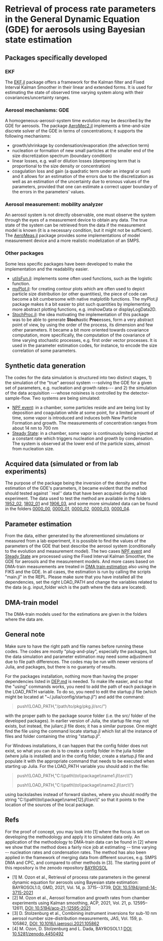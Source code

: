 # Retrieval of process rate parameters in the General Dynamic Equation (GDE) for aerosols using Bayesian state estimation

## Packages specifically developed

### EKF
The [EKF.jl](packages/EKF.jl) package offers a framework for the Kalman filter and Fixed Interval Kalman Smoother in their linear and extended forms. It is used for estimating the state of observed time varying system along with their covariances/uncertainty ranges.

### Aerosol mechanisms: GDE
A homogeneous-aerosol-system time evolution may be described by the GDE for aerosols. The package [AeroMec2.jl](package/AeroMec2.jl) implements a time-and-size discrete solver of the GDE in terms of concentrations; it supports the following mechanisms:
- growth/shrinkage by condensation/evaporation (the advection term)
- nucleation or formation of new small particles at the smaller end of the size discretization spectrum (boundary condition)
- linear losses, e.g. wall or dilution losses (dampening term that is proportional to the size density or concentration)
- coagulation loss and gain (a quadratic term under an integral or sum)
and it allows for an estimation of the errors due to the discretization as well as an estimation of the uncertainty due to eronous values of the parameters, provided that one can estimate a correct upper boundary of the errors in the parameters' values.

### Aerosol measurement: mobility analyzer
An aerosol system is not directly observable, one must observe the system through the eyes of a measurement device to obtain any data. The true state of the system can be retrieved from the data if the measurement model is known (it is a necessary condition, but it might not be sufficient). The [AeroMeas.jl](packages/AeroMeas.jl) package provides some implementations of model measurement device and a more realistic modelization of an SMPS.

### Other packages
Some less specific packages have been developed to make the implementation and the readability easier.
- [utilsFun.jl](packages/utilsFun.jl): implements some often used functions, such as the logistic function.
- [myPlot.jl](packages/myPlot.jl): for creating contour plots which are often used to depict particle size distribution (or other quantities), the piece of code can become a bit cumbersome with native matplotlib functions. The myPlot.jl package makes it a bit easier to plot such quantities by implementing more abstract plotting functions, e.g. imshowData or displayLogData2D.
- [StochProc.jl](packages/StochProc.jl): the idea motivating the implementation of this package was to be able to generate **Stoch**astic **Proc**esses, form a very abstract point of view, by using the order of the process, its dimension and few other parameters. It became a bit more oriented towards covariance computation, more specifically, the computation of the covariance of time varying stochastic processes, e.g. first order vector processes. It is used in the parameter estimation codes, for instance, to encode the size correlation of some parameters.


## Synthetic data generation
The codes for the data simulation is structured into two distinct stages, 1) the simulation of the "true" aerosol system ---solving the GDE for a given set of parameters, e.g. nucleation and growth rates--- and 2) the simulation of the data acquisition ---whose noisiness is controlled by the detector-sample-flow. Two systems are being simulated:
- [NPF event](data_simulation/nucleation_event): in a chamber, some particles reside and are being lost by deposition and coagulation while at some point, for a limited amount of time, some vapor is introduced and induces both New Particle Formation and growth. The measurements of concentration ranges from about 14 nm to 700 nm
- [Steady State](data_simulation/steady_state): in a chamber, some vapor is continuously being injected at a constant rate which triggers nucleation and growth by condensation. The system is observed at the lower end of the particle sizes, almost from nucleation size.

## Acquired data (simulated or from lab experiments)
The purpose of the package being the inversion of the density and the estimation of the GDE's parameters, it became evident that the method should tested against ``real'' data that have been acquired during a lab experiment. The data used to test the method are available in the folders [1952_02](data/1952_02.zip), [1802_01](data/1802_01.zip) and [1906_03](data/1906_03.zip),  and some more simulated data can be found in the folders [0000_00](data/0000_00.zip), [0000_01](data/0000_01.zip), [0000_02](data/0000_02.zip), [0000_03](data/0000_03.zip), [0000_04](data/0000_04.zip).

## Parameter estimation
From the data, either generated by the aforementioned simulations or measured from a lab experiment, it is possible to find the values of the parameters of the GDE that best describe the aerosol system (conditionally to the evolution and measurement model). The two cases [NPF event](parameter_estimation/NE_estimation) and [Steady State](parameter_estimation/SS_estimation) are processed using the Fixed Interval Kalman Smoother, the GDE for aerosols and the measurement models.
And more cases based on DMA-train measurements are treated in [DMA train estimation](parameter_estimation/DMA_train_estimation) also using the FIKS and the GDE.
In all cases, the estimation is run by calling the scripts "main.jl" in the REPL. Please make sure that you have installed all the dependencies, set the right LOAD_PATH and change the variables related to the data (e.g. input_folder wich is the path where the data are located).

## DMA-train model
The DMA-train models used for the estimations are given in the folders where the data are.



## General note
Make sure to have the right path and file names before running these codes. The codes are mostly "plug-and-play", especially the packages, but the data simulation and parameter estimation may need some adjustment due to file path differences. The codes may be run with newer versions of Julia, and packages, but there is no guaranty of results.

For the packages installation, nothing more than having the proper dependencies listed in [DEP.md](DEP.md) is needed. To make life easier, and so that the "using" commands works, you need to add the path of each package in the LOAD_PATH variable. To do so, you need to edit the startup.jl file (which might be located at "~/.julia/config/startup.jl") and add the command:

> push!(LOAD_PATH,"/path/to/pkg/pkg.jl/src/")

with the proper path to the package source folder (i.e. the src/ folder of the developed packages). In earlier version of Julia, the startup file may not exists, but instead, the juliarc.jl file does; it has a similar purpose. One might find the file using the command locate startup.jl which list all the instance of files and folder containing the string "startup.jl".

For Windows installations, it can happen that the config folder does not exist, so what you can do is to create a config folder in the julia folder (where julia is installed) and in the config folder, create a startup.jl file and populate it with the appropriate command that needs to be executed when starting up Julia.
For the LOAD_PATH variable you should add in the file:

> push!(LOAD_PATH,"C:\\\\path\\\\to\\\\package\\\\name1.jl\\\\src\\\\")
>
> push!(LOAD_PATH,"C:\\\\path\\\\to\\\\package\\\\name2.jl\\\\src\\\\")

using backslashes instead of forward slashes, where you should modify the string "C:\\\\path\\\\to\\\\package\\\\name[12].jl\\\\src\\\\" so that it points to the location of the sources of the local package.


## Refs
For the proof of concept, you may look into [1] where the focus is set on developing the methodology and apply it to simulated data only. An application of the methodology to DMA-train data can be found in [2] where we show that the method does a fairly nice job at estimating -- time varying -- nucleation rates and condensation rates. The method has also been applied in the framework of merging data from different sources, e.g. SMPS DMA and CPC, and compared to other methods in [3]. The starting point of this repository is the zenodo repository [BAYROSOL](https://zenodo.org/record/4450492#.YrGUpjVBzuo)


- [1] M. Ozon et al., Retrieval of process rate parameters in the general dynamic equation for aerosols using Bayesian state estimation: BAYROSOL1.0, GMD, 2021, Vol. 14, p. 3715--3739, [DOI: 10.5194/gmd-14-3715-2021](https://www.doi.org/10.5194/gmd-14-3715-2021)
- [2] M. Ozon et al., Aerosol formation and growth rates from chamber experiments using Kalman smoothing, ACP, 2021, Vol. 21, p. 12595–12611, [DOI: 10.5194/acp-21-12595-2021](https://www.doi.org/10.5194/acp-21-12595-2021)
- [3] D. Stolzenburg et al., Combining instrument inversions for sub-10 nm aerosol number size-distribution measurements, JAS, Vol. 159, p. 105862, [DOI: 10.1016/j.jaerosci.2021.105862](https://doi.org/10.1016/j.jaerosci.2021.105862)
- [4] M. Ozon, D. Stolzenburg and L. Dada, BAYROSOL1.1 [DOI: 10.5281/zenodo.4450492](https://doi.org/10.5281/zenodo.4450492)